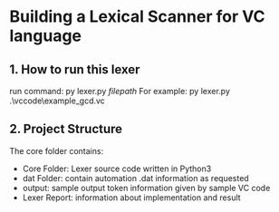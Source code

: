 # Building a Lexical Scanner for VC language
## 1. How to run this lexer
run command: py lexer.py *filepath*
For example: py lexer.py .\vccode\example_gcd.vc
## 2. Project Structure
The core folder contains:
- Core Folder: Lexer source code written in Python3
- dat Folder: contain automation .dat information as requested
- output: sample output token information given by sample VC code
- Lexer Report: information about implementation and result


